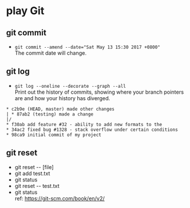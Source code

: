 # play Git  
## git commit
- `git commit --amend --date="Sat May 13 15:30 2017 +0800"`  
The commit date will change. 

## git log  
- `git log --oneline --decorate --graph --all`   
Print out the history of commits, showing where your branch pointers are and how your history has diverged.  
```
* c2b9e (HEAD, master) made other changes
| * 87ab2 (testing) made a change
|/
* f30ab add feature #32 - ability to add new formats to the
* 34ac2 fixed bug #1328 - stack overflow under certain conditions
* 98ca9 initial commit of my project
```
## git reset
- git reset -- [file]  
 - git add test.txt  
 - git status  
 - git reset -- test.txt  
 - git status  
ref: https://git-scm.com/book/en/v2/  
